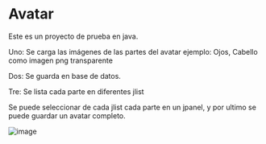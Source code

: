 # Avatar
Este es un proyecto de prueba en java.

Uno: Se carga las imágenes de las partes del avatar ejemplo: Ojos, Cabello como imagen png transparente

Dos: Se guarda en base de datos. 

Tre: Se lista cada parte en diferentes jlist 

Se puede seleccionar de cada jlist cada parte en un jpanel, y por ultimo se puede guardar un avatar completo. 


![image](https://user-images.githubusercontent.com/44823285/138630636-3c062dcd-2bcd-4ef8-8d64-637cd7b81f21.png)
